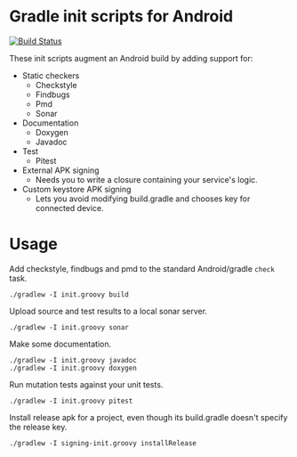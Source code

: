 # Gradle init scripts for Android

[![Build Status](https://travis-ci.org/ffgiff/gradle-init-scripts.svg?branch=master)](https://travis-ci.org/ffgiff/gradle-init-scripts)

These init scripts augment an Android build by adding support for:

- Static checkers
  - Checkstyle
  - Findbugs
  - Pmd
  - Sonar
- Documentation
  - Doxygen
  - Javadoc
- Test
  - Pitest
- External APK signing
  - Needs you to write a closure containing your service's logic.
- Custom keystore APK signing
  - Lets you avoid modifying build.gradle and chooses key for connected device.

# Usage

Add checkstyle, findbugs and pmd to the standard Android/gradle `check` task.
~~~~
./gradlew -I init.groovy build
~~~~

Upload source and test results to a local sonar server.
~~~~
./gradlew -I init.groovy sonar
~~~~

Make some documentation.
~~~~
./gradlew -I init.groovy javadoc
./gradlew -I init.groovy doxygen
~~~~

Run mutation tests against your unit tests.
~~~~
./gradlew -I init.groovy pitest
~~~~

Install release apk for a project, even though its build.gradle doesn't specify the release key.
~~~~
./gradlew -I signing-init.groovy installRelease
~~~~
